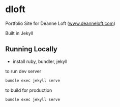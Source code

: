# dloft
Portfolio Site for Deanne Loft (www.deanneloft.com)

Built in Jekyll

## Running Locally
* install ruby, bundler, jekyll

to run dev server
```bash
bundle exec jekyll serve
```

to build for production
```bash
bundle exec jekyll serve
```
